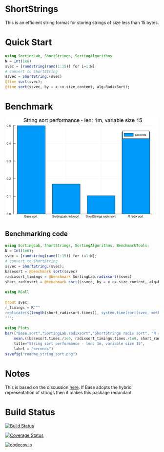 # ShortStrings
This is an efficient string format for storing strings of size less than 15 bytes. 

# Quick Start
```julia
using SortingLab, ShortStrings, SortingAlgorithms
N = Int(1e6)
svec = [randstring(rand(1:15)) for i=1:N]
# convert to ShortString
ssvec = ShortString.(svec)
@time sort(svec);
@time sort(ssvec, by = x->x.size_content, alg=RadixSort);
```

# Benchmark
![String shorting performance](readme_string_sort.png)


## Benchmarking code
```julia
using SortingLab, ShortStrings, SortingAlgorithms, BenchmarkTools;
N = Int(1e6);
svec = [randstring(rand(1:15)) for i=1:N];
# convert to ShortString
ssvec = ShortString.(svec);
basesort = @benchmark sort($svec)
radixsort_timings = @benchmark SortingLab.radixsort($svec)
short_radixsort = @benchmark sort($ssvec, by = x->x.size_content, alg=RadixSort)

using RCall

@rput svec;
r_timings = R"""
replicate($(length(short_radixsort.times)), system.time(sort(svec, method="radix"))[3])
""";

using Plots
bar(["Base.sort","SortingLab.radixsort","ShortStrings radix sort", "R radix sort"],
    mean.([basesort.times./1e9, radixsort_timings.times./1e9, short_radixsort.times./1e9, r_timings]),
    title="String sort performance - len: 1m, variable size 15",
    label = "seconds")
savefig("readme_string_sort.png")
```

# Notes
This is based on the discussion [here](https://discourse.julialang.org/t/progress-towards-faster-sortperm-for-strings/8505/4?u=xiaodai). If Base adopts the hybrid representation of strings then it makes this package redundant.

# Build Status

[![Build Status](https://travis-ci.org/xiaodaigh/ShortStrings.jl.svg?branch=master)](https://travis-ci.org/xiaodaigh/ShortStrings.jl)

[![Coverage Status](https://coveralls.io/repos/xiaodaigh/ShortStrings.jl/badge.svg?branch=master&service=github)](https://coveralls.io/github/xiaodaigh/ShortStrings.jl?branch=master)

[![codecov.io](http://codecov.io/github/xiaodaigh/ShortStrings.jl/coverage.svg?branch=master)](http://codecov.io/github/xiaodaigh/ShortStrings.jl?branch=master)
